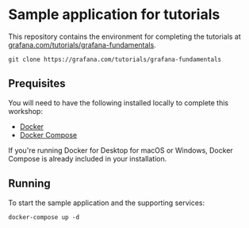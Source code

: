 # Sample application for tutorials

This repository contains the environment for completing the tutorials at [grafana.com/tutorials/grafana-fundamentals](https://grafana.com/tutorials/grafana-fundamentals).

```
git clone https://grafana.com/tutorials/grafana-fundamentals
```

## Prequisites

You will need to have the following installed locally to complete this workshop:

- [Docker](https://docs.docker.com/install/)
- [Docker Compose](https://docs.docker.com/compose/install/)

If you're running Docker for Desktop for macOS or Windows, Docker Compose is already included in your installation.

## Running

To start the sample application and the supporting services:

```
docker-compose up -d
```
